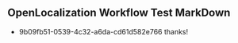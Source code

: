 ## OpenLocalization Workflow Test MarkDown
* 9b09fb51-0539-4c32-a6da-cd61d582e766 
thanks!<!--HONumber=Mar16_HO2-->
